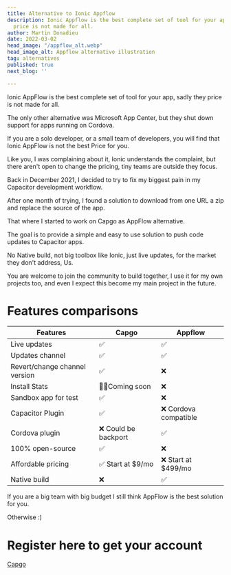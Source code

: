 ```yaml
---
title: Alternative to Ionic Appflow
description: Ionic Appflow is the best complete set of tool for your app, sadly they
  price is not made for all.
author: Martin Donadieu
date: 2022-03-02
head_image: "/appflow_alt.webp"
head_image_alt: Appflow alternative illustration
tag: alternatives
published: true
next_blog: ''

---
```

Ionic AppFlow is the best complete set of tool for your app, sadly they price is not made for all.

The only other alternative was Microsoft App Center, but they shut down support for apps running on Cordova.

If you are a solo developer, or a small team of developers, you will find that Ionic AppFlow is not the best Price for you.

Like you, I was complaining about it, Ionic understands the complaint, but there aren't open to change the pricing, tiny teams are outside they focus.

Back in December 2021, I decided to try to fix my biggest pain in my Capacitor development workflow.

After one month of trying, I found a solution to download from one URL a zip and replace the source of the app.

That where I started to work on Capgo as AppFlow alternative.

The goal is to provide a simple and easy to use solution to push code updates to Capacitor apps.

No Native build, not big toolbox like Ionic, just live updates, for the market they don't address, Us.

You are welcome to join the community to build together, I use it for my own projects too, and even I expect this become my main project in the future.

# Features comparisons

| Features | Capgo | Appflow |
| --- | --- | --- |
| Live updates | ✅ | ✅ |
| Updates channel | ✅ | ✅ |
| Revert/change channel version | ✅ | ❌ |
| Install Stats | 🏋️‍♀️Coming soon | ❌ |
| Sandbox app for test | ✅ | ❌ |
| Capacitor Plugin | ✅ | ❌ Cordova compatible |
| Cordova plugin | ❌ Could be backport | ✅ |
| 100% open-source | ✅ | ❌ |
| Affordable pricing | ✅ Start at $9/mo | ❌ Start at $499/mo |
| Native build | ❌ | ✅ |

If you are a big team with big budget I still think AppFlow is the best solution for you.

Otherwise :)

# Register here to get your account

[Capgo](https://web.capgo.app/register)
